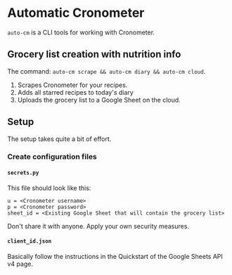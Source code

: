 # Automatic Cronometer

`auto-cm` is a CLI tools for working with Cronometer.

## Grocery list creation with nutrition info

The command: `auto-cm scrape && auto-cm diary && auto-cm cloud`.

1. Scrapes Cronometer for your recipes.
2. Adds all starred recipes to today's diary
3. Uploads the grocery list to a Google Sheet on the cloud.

## Setup

The setup takes quite a bit of effort.

### Create configuration files

#### `secrets.py`

This file should look like this:

```python3
u = <Cronometer username>
p = <Cronometer password>
sheet_id = <Existing Google Sheet that will contain the grocery list>
```

Don't share it with anyone. Apply your own security measures.

#### `client_id.json`

Basically follow the instructions in the Quickstart of the Google Sheets API v4 page.
